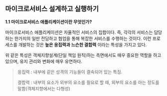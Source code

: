 ## 마이크로서비스 설계하고 실행하기

**1.1 마이크로서비스 애플리케이션이란 무엇인가?**

마이크로서비스 애플리케이션은 자율적인 서비스의 집합이다. 즉, 각각의 서비스는 담당하는 한가지의 일만 전담하고 협업을 통해 복잡한 서비스를 수행하는 것이다. 이런 프로세스를 개발하는 것은 **높은 응집력과 느슨한 결합력** 이라는 특성을 가지고 있다.

위 같은 특성은 객체지향설계(단일 책임 원칙)하는 측면에서도 매우 중요한 역할을 하고 있으며, 유지 관리와 변화에 매우 유연하다.

> 응집력 : 내부에 같은 성격의 기능들이 결속되어 있는 특징.
>
> 결합력 : 내부의 요소가 외부의 요소를 필요로 할 때, 외부의 요소를 아는 정도를 말함(객체지향에서는 다형성)

